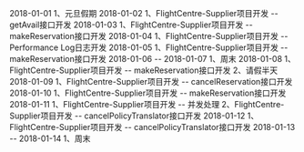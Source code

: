 2018-01-01
1、元旦假期
2018-01-02
1、FlightCentre-Supplier项目开发 -- getAvail接口开发
2018-01-03
1、FlightCentre-Supplier项目开发 -- makeReservation接口开发
2018-01-04
1、FlightCentre-Supplier项目开发 -- Performance Log日志开发
2018-01-05
1、FlightCentre-Supplier项目开发 -- makeReservation接口开发
2018-01-06 -- 2018-01-07
1、周末
2018-01-08
1、FlightCentre-Supplier项目开发 -- makeReservation接口开发
2、请假半天
2018-01-09
1、FlightCentre-Supplier项目开发 -- cancelReservation接口开发
2018-01-10
1、FlightCentre-Supplier项目开发 -- makeReservation接口开发
2018-01-11
1、FlightCentre-Supplier项目开发 -- 并发处理
2、FlightCentre-Supplier项目开发 -- cancelPolicyTranslator接口开发
2018-01-12
1、FlightCentre-Supplier项目开发 -- cancelPolicyTranslator接口开发
2018-01-13 -- 2018-01-14
1、周末